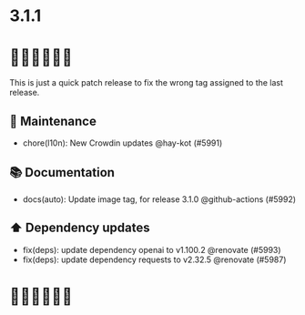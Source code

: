 # 3.1.1

# 🍴🍴🍴🍴🍴🍴

This is just a quick patch release to fix the wrong tag assigned to the last release. 

## 🧰 Maintenance

- chore(l10n): New Crowdin updates @hay-kot (#5991)

## 📚 Documentation

- docs(auto): Update image tag, for release 3.1.0 @github-actions (#5992)

## ⬆️ Dependency updates

- fix(deps): update dependency openai to v1.100.2 @renovate (#5993)
- fix(deps): update dependency requests to v2.32.5 @renovate (#5987)

# 🍴🍴🍴🍴🍴🍴